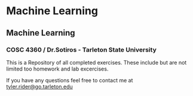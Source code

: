 # Machine Learning

## Machine Learning

### COSC 4360 / Dr.Sotiros - Tarleton State University

This is a Repository of all completed exercises. These include but are not limited too homework and lab excercises.

If you have any questions feel free to contact me at [tyler.rider@go.tarleton.edu](mailto:tyler.rider@go.tarleton.edu)
